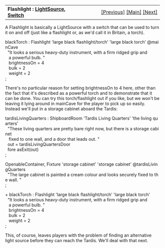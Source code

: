 ---
---
<table width="100%" data-border="0" data-cellspacing="0"
data-cellpadding="3" data-bgcolor="#C0C0C0">
<colgroup>
<col style="width: 50%" />
<col style="width: 50%" />
</colgroup>
<tbody>
<tr>
<td style="text-align: left;"><strong>Flashlight : <a
href="lightsource.html">LightSource</a>, <a
href="switch.html">Switch</a><br />
</strong></td>
<td style="text-align: right;"><a href="lightsource.html">[Previous]</a>
<a href="generalintroduction.html">[Main]</a> <a
href="candle.html">[Next]</a></td>
</tr>
</tbody>
</table>

  
A Flashlight is basically a LightSource with a switch that can be used
to turn it on and off (just like a flashlight or, as we'd call it in
Britain, a torch).  
  
blackTorch : Flashlight 'large black flashlight/torch' 'large black torch' @mainCave  
  "It looks a serious heavy-duty instrument, with a firm ridged grip and  
   a powerful bulb. "  
   brightnessOn = 4  
   bulk = 2  
   weight = 2    
;  
  
There's no particular reason for setting brightnessOn to 4 here, other
than the fact that it's described as a powerful torch and to demonstrate
that it can be done. You can try this torch/flashlight out if you like,
but we won't be leaving it lying around in mainCave for the player to
pick up so easily. Instead we'll put in a storage cabinet aboard the
Tardis:  
  
tardisLivingQuarters : ShipboardRoom 'Tardis Living Quarters' 'the living quarters'  
  "These living quarters are pretty bare right now, but there is a storage cabinet  
   fixed to one wall, and a door that leads out. "  
  out = tardisLivingQuartersDoor  
  fore asExit(out)  
;  
  
OpenableContainer, Fixture 'storage cabinet' 'storage cabinet' @tardisLivingQuarters   
  "The large cabinet is painted a cream colour and looks securely fixed to the wall. "  
;  
  
+ blackTorch : Flashlight 'large black flashlight/torch' 'large black torch'  
  "It looks a serious heavy-duty instrument, with a firm ridged grip and  
   a powerful bulb. "  
   brightnessOn = 4  
   bulk = 2  
   weight = 2    
;  
  
This, of course, leaves players with the problem of finding an
alternative light source before they can reach the Tardis. We'll deal
with that next.  
